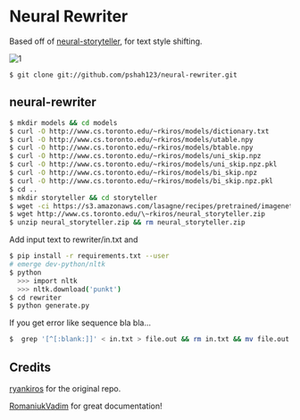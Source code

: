 # Neural Rewriter

Based off of [neural-storyteller](https://github.com/ryankiros/neural-storyteller), for text style shifting.

![1](https://i.imgur.com/hreoKKF.png)

```
$ git clone git://github.com/pshah123/neural-rewriter.git
```

## neural-rewriter

```sh
$ mkdir models && cd models
$ curl -O http://www.cs.toronto.edu/~rkiros/models/dictionary.txt
$ curl -O http://www.cs.toronto.edu/~rkiros/models/utable.npy
$ curl -O http://www.cs.toronto.edu/~rkiros/models/btable.npy
$ curl -O http://www.cs.toronto.edu/~rkiros/models/uni_skip.npz
$ curl -O http://www.cs.toronto.edu/~rkiros/models/uni_skip.npz.pkl
$ curl -O http://www.cs.toronto.edu/~rkiros/models/bi_skip.npz
$ curl -O http://www.cs.toronto.edu/~rkiros/models/bi_skip.npz.pkl
$ cd ..
$ mkdir storyteller && cd storyteller
$ wget -ci https://s3.amazonaws.com/lasagne/recipes/pretrained/imagenet/vgg19.pkl
$ wget http://www.cs.toronto.edu/\~rkiros/neural_storyteller.zip
$ unzip neural_storyteller.zip && rm neural_storyteller.zip
```

Add input text to rewriter/in.txt and

```sh
$ pip install -r requirements.txt --user
# emerge dev-python/nltk
$ python
  >>> import nltk
  >>> nltk.download('punkt')
$ cd rewriter
$ python generate.py

```

If you get error like sequence bla bla...
```sh
$  grep '[^[:blank:]]' < in.txt > file.out && rm in.txt && mv file.out in.txt
```


## Credits

[ryankiros](https://github.com/ryankiros) for the original repo.

[RomaniukVadim](https://github.com/RomaniukVadim) for great documentation!
